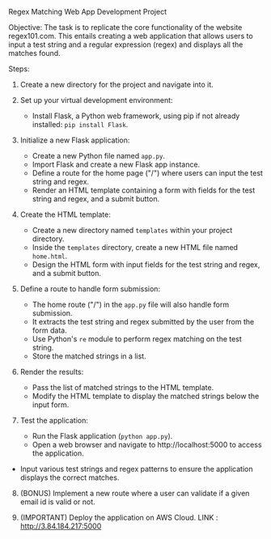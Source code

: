 Regex Matching Web App Development Project

Objective:
The task is to replicate the core functionality of the website regex101.com. This entails creating a web application that allows users to input a test string and a regular expression (regex) and displays all the matches found.

Steps:
1. Create a new directory for the project and navigate into it.

2. Set up your virtual development environment:
   - Install Flask, a Python web framework, using pip if not already installed: `pip install Flask`.

3. Initialize a new Flask application:
   - Create a new Python file named `app.py`.
   - Import Flask and create a new Flask app instance.
   - Define a route for the home page ("/") where users can input the test string and regex.
   - Render an HTML template containing a form with fields for the test string and regex, and a submit button.

4. Create the HTML template:
   - Create a new directory named `templates` within your project directory.
   - Inside the `templates` directory, create a new HTML file named `home.html`.
   - Design the HTML form with input fields for the test string and regex, and a submit button.

5. Define a route to handle form submission:
   - The home route ("/") in the `app.py` file will also handle form submission.
   - It extracts the test string and regex submitted by the user from the form data.
   - Use Python's `re` module to perform regex matching on the test string.
   - Store the matched strings in a list.

6. Render the results:
   - Pass the list of matched strings to the HTML template.
   - Modify the HTML template to display the matched strings below the input form.

7. Test the application:
   - Run the Flask application (`python app.py`).
   - Open a web browser and navigate to http://localhost:5000 to access the application.
  - Input various test strings and regex patterns to ensure the application displays the correct matches.

8. (BONUS) Implement a new route where a user can validate if a given email id is valid or not.

9. (IMPORTANT) Deploy the application on AWS Cloud. LINK : http://3.84.184.217:5000
